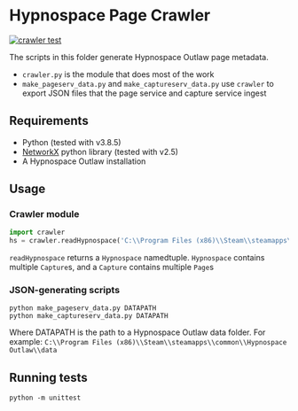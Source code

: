 # Hypnospace Page Crawler

[![crawler test](https://github.com/gbarkway/hypnospace-sitemap/actions/workflows/crawler-test.yml/badge.svg)](https://github.com/gbarkway/hypnospace-sitemap/actions/workflows/crawler-test.yml)

The scripts in this folder generate Hypnospace Outlaw page metadata.

- `crawler.py` is the module that does most of the work
- `make_pageserv_data.py` and `make_captureserv_data.py` use `crawler` to export JSON files that the page service and capture service ingest

## Requirements

- Python (tested with v3.8.5)
- [NetworkX](https://networkx.org/) python library (tested with v2.5)
- A Hypnospace Outlaw installation

## Usage

### Crawler module
```py
import crawler
hs = crawler.readHypnospace('C:\\Program Files (x86)\\Steam\\steamapps\\common\\Hypnospace Outlaw\\data')
```

`readHypnospace` returns a `Hypnospace` namedtuple. `Hypnospace` contains multiple `Capture`s, and a `Capture` contains multiple `Page`s

### JSON-generating scripts

```
python make_pageserv_data.py DATAPATH
python make_captureserv_data.py DATAPATH
```

Where DATAPATH is the path to a Hypnospace Outlaw data folder. For example: ``C:\\Program Files (x86)\\Steam\\steamapps\\common\\Hypnospace Outlaw\\data``

## Running tests
```python -m unittest```
